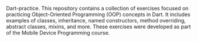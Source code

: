 Dart-practice.
This repository contains a collection of exercises focused on practicing Object-Oriented Programming (OOP) concepts in Dart. It includes examples of classes, inheritance, named constructors, method overriding, abstract classes, mixins, and more. These exercises were developed as part of the Mobile Device Programming course.
